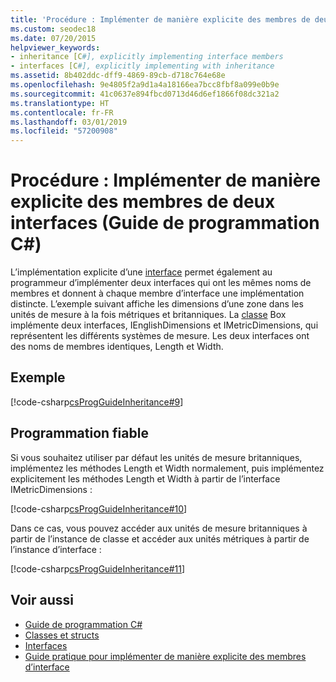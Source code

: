 ```yaml
---
title: 'Procédure : Implémenter de manière explicite des membres de deux interfaces - Guide de programmation C#'
ms.custom: seodec18
ms.date: 07/20/2015
helpviewer_keywords:
- inheritance [C#], explicitly implementing interface members
- interfaces [C#], explicitly implementing with inheritance
ms.assetid: 8b402ddc-dff9-4869-89cb-d718c764e68e
ms.openlocfilehash: 9e4805f2a9d1a4a18166ea7bcc8fbf8a099e0b9e
ms.sourcegitcommit: 41c0637e894fbcd0713d46d6ef1866f08dc321a2
ms.translationtype: HT
ms.contentlocale: fr-FR
ms.lasthandoff: 03/01/2019
ms.locfileid: "57200908"
---
```

# <a name="how-to-explicitly-implement-members-of-two-interfaces-c-programming-guide"></a>Procédure : Implémenter de manière explicite des membres de deux interfaces (Guide de programmation C#)
L’implémentation explicite d’une [interface](../../../csharp/language-reference/keywords/interface.md) permet également au programmeur d’implémenter deux interfaces qui ont les mêmes noms de membres et donnent à chaque membre d’interface une implémentation distincte. L’exemple suivant affiche les dimensions d’une zone dans les unités de mesure à la fois métriques et britanniques. La [classe](../../../csharp/language-reference/keywords/class.md) Box implémente deux interfaces, IEnglishDimensions et IMetricDimensions, qui représentent les différents systèmes de mesure. Les deux interfaces ont des noms de membres identiques, Length et Width.  
  
## <a name="example"></a>Exemple  
 [!code-csharp[csProgGuideInheritance#9](~/samples/snippets/csharp/VS_Snippets_VBCSharp/csProgGuideInheritance/CS/Inheritance.cs#9)]  
  
## <a name="robust-programming"></a>Programmation fiable  
 Si vous souhaitez utiliser par défaut les unités de mesure britanniques, implémentez les méthodes Length et Width normalement, puis implémentez explicitement les méthodes Length et Width à partir de l’interface IMetricDimensions :  
  
 [!code-csharp[csProgGuideInheritance#10](~/samples/snippets/csharp/VS_Snippets_VBCSharp/csProgGuideInheritance/CS/Inheritance.cs#10)]  
  
 Dans ce cas, vous pouvez accéder aux unités de mesure britanniques à partir de l’instance de classe et accéder aux unités métriques à partir de l’instance d’interface :  
  
 [!code-csharp[csProgGuideInheritance#11](~/samples/snippets/csharp/VS_Snippets_VBCSharp/csProgGuideInheritance/CS/Inheritance.cs#11)]  
  
## <a name="see-also"></a>Voir aussi

- [Guide de programmation C#](../../../csharp/programming-guide/index.md)
- [Classes et structs](../../../csharp/programming-guide/classes-and-structs/index.md)
- [Interfaces](../../../csharp/programming-guide/interfaces/index.md)
- [Guide pratique pour implémenter de manière explicite des membres d’interface](../../../csharp/programming-guide/interfaces/how-to-explicitly-implement-interface-members.md)
